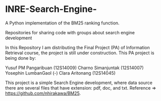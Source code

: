 # INRE-Search-Engine-

A Python implementation of the BM25 ranking function.


Repositories for sharing code with groups about search engine development

In this Repository I am distributing the Final Project (PA) of Information Retrieval course, the project is still under construction. This PA project is being done by:

Yusuf PM Pangaribuan (12S14009)
Charno Simanjuntak (12S14007)
Yosephin LumbanGaol (-)
Clara Aritonang (12S14045)

This project is a simple Search Engine development, where data source there are several files that have extension: pdf, doc, and txt.
Reference => https://github.com/nhirakawa/BM25.
